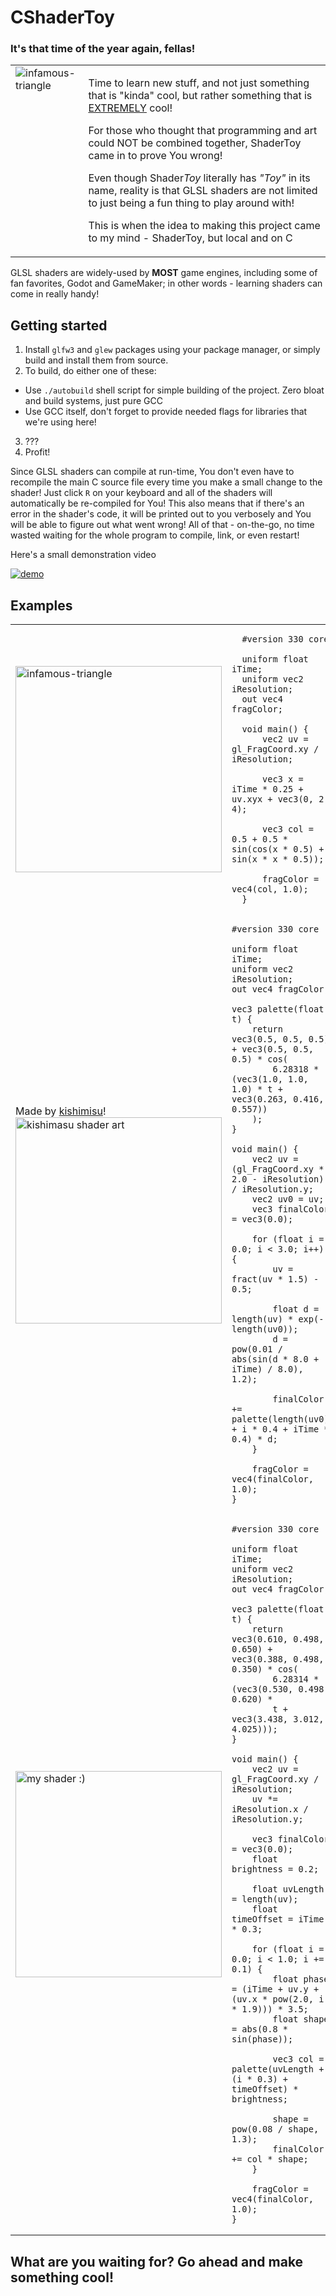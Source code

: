 # CShaderToy

### It's that time of the year again, fellas!

<table>
  <tr>
    <td valign="top">
      <img src="https://github.com/alexlnkp/CShaderToy/assets/79400603/44c5f5ea-9e85-4b3a-907f-3912847484f3" alt="infamous-triangle" style="display: block; margin-left: auto; margin-right: auto;" />
    </td>
    <td valign="top">
      <p>Time to learn new stuff, and not just something that is "kinda" cool, but rather something that is <u>EXTREMELY</u> cool!</p>
      <p>For those who thought that programming and art could NOT be combined together, ShaderToy came in to prove You wrong!</p>
      <p>Even though Shader<i>Toy</i> literally has <i>"Toy"</i> in its name, reality is that GLSL shaders are not limited to just being a fun thing to play around with!</p>
      <p>This is when the idea to making this project came to my mind - ShaderToy, but local and on C</p>
    </td>
  </tr>
</table>

GLSL shaders are widely-used by **MOST** game engines, including some of fan favorites, Godot and GameMaker; in other words - learning shaders can come in really handy!

## Getting started
1. Install `glfw3` and `glew` packages using your package manager, or simply build and install them from source.
2. To build, do either one of these:
-   Use `./autobuild` shell script for simple building of the project. Zero bloat and build systems, just pure GCC
-   Use GCC itself, don't forget to provide needed flags for libraries that we're using here!
3. ???
4. Profit!

Since GLSL shaders can compile at run-time, You don't even have to recompile the main C source file every time you make a small change to the shader!
Just click `R` on your keyboard and all of the shaders will automatically be re-compiled for You! 
This also means that if there's an error in the shader's code, it will be printed out to you verbosely and You will be able to figure out what went wrong!
All of that - on-the-go, no time wasted waiting for the whole program to compile, link, or even restart!

Here's a small demonstration video

[![demo](https://i.ytimg.com/vi/j519qeBmu3Y/maxresdefault.jpg)](https://youtu.be/j519qeBmu3Y "CShaderToy demo")

## Examples
<table>
  
  <tr>
    <td valign="center" halign="center">
      <img src="https://github.com/alexlnkp/CShaderToy/assets/79400603/1fc9d4ef-473f-4439-908e-9a90b26b80e2" alt="infamous-triangle" width="330" style="display: block; margin-left: auto; margin-right: auto;" />
    </td>
  <td valign="top">
  
      #version 330 core
  
      uniform float iTime;
      uniform vec2 iResolution;
      out vec4 fragColor;
  
      void main() {
          vec2 uv = gl_FragCoord.xy / iResolution;
  
          vec3 x = iTime * 0.25 + uv.xyx + vec3(0, 2, 4);
  
          vec3 col = 0.5 + 0.5 * sin(cos(x * 0.5) + sin(x * x * 0.5));
  
          fragColor = vec4(col, 1.0);
      }
    
  </td>
  </tr>
  <tr>
    <td valign="center" halign="center">
      Made by <a href="https://www.kishimisu.art/">kishimisu</a>!
      <img src="https://github.com/alexlnkp/CShaderToy/assets/79400603/fa816392-e44d-4fea-9d3d-af0ebd25fefd" alt="kishimasu shader art" width="330" style="display: block; margin-left: auto; margin-right: auto;" />
    </td>
    <td valign="top">

    #version 330 core

    uniform float iTime;
    uniform vec2 iResolution;
    out vec4 fragColor;

    vec3 palette(float t) {
        return vec3(0.5, 0.5, 0.5) + vec3(0.5, 0.5, 0.5) * cos(
            6.28318 * (vec3(1.0, 1.0, 1.0) * t + vec3(0.263, 0.416, 0.557))
        );
    }

    void main() {
        vec2 uv = (gl_FragCoord.xy * 2.0 - iResolution) / iResolution.y;
        vec2 uv0 = uv;
        vec3 finalColor = vec3(0.0);

        for (float i = 0.0; i < 3.0; i++) {
            uv = fract(uv * 1.5) - 0.5;

            float d = length(uv) * exp(-length(uv0));
            d = pow(0.01 / abs(sin(d * 8.0 + iTime) / 8.0), 1.2);

            finalColor += palette(length(uv0) + i * 0.4 + iTime * 0.4) * d;
        }

        fragColor = vec4(finalColor, 1.0);
    }
  </td>
  </tr>
  <tr>
    <td valign="center" halign="center">
      <img src="https://github.com/alexlnkp/CShaderToy/assets/79400603/280e21d1-a0e7-46f4-879f-ce074c2b60d0" alt="my shader :)" width="330" style="display: block; margin-left: auto; margin-right: auto;" />
    </td>
    <td valign="top">

    #version 330 core

    uniform float iTime;
    uniform vec2 iResolution;
    out vec4 fragColor;
    
    vec3 palette(float t) {
        return vec3(0.610, 0.498, 0.650) + vec3(0.388, 0.498, 0.350) * cos(
            6.28314 * (vec3(0.530, 0.498, 0.620) *
            t + vec3(3.438, 3.012, 4.025)));
    }
    
    void main() {
        vec2 uv = gl_FragCoord.xy / iResolution;
        uv *= iResolution.x / iResolution.y;
    
        vec3 finalColor = vec3(0.0);
        float brightness = 0.2;
    
        float uvLength = length(uv);
        float timeOffset = iTime * 0.3;
    
        for (float i = 0.0; i < 1.0; i += 0.1) {
            float phase = (iTime + uv.y + (uv.x * pow(2.0, i * 1.9))) * 3.5;
            float shape = abs(0.8 * sin(phase));
    
            vec3 col = palette(uvLength + (i * 0.3) + timeOffset) * brightness;
    
            shape = pow(0.08 / shape, 1.3);
            finalColor += col * shape;
        }
    
        fragColor = vec4(finalColor, 1.0);
    }
  </td>
  </tr>
  
</table>

## What are you waiting for? Go ahead and make something cool!